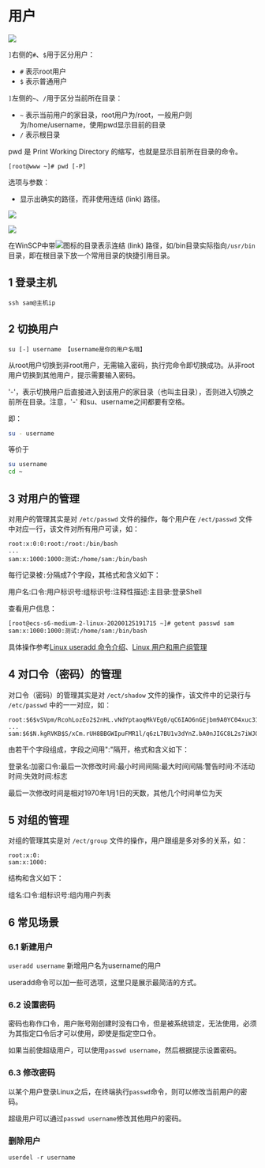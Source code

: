 # 用户

![](http://image.newarea.site/2023-12-02-23-16-08.png)

`]`右侧的`#`、`$`用于区分用户：

- `#` 表示root用户
- `$` 表示普通用户

`]`左侧的`~`、`/`用于区分当前所在目录：

- `~` 表示当前用户的家目录，root用户为/root，一般用户则为/home/username，使用pwd显示目前的目录
- `/` 表示根目录

pwd 是 Print Working Directory 的缩写，也就是显示目前所在目录的命令。

`[root@www ~]# pwd [-P]`

选项与参数：

- 显示出确实的路径，而非使用连结 (link) 路径。

![](http://image.newarea.site/2023-12-02-23-16-09.png)

![](http://image.newarea.site/2023-12-02-23-16-10.png)

在WinSCP中带![](http://image.newarea.site/2023-12-02-23-16-11.png)图标的目录表示连结 (link) 路径，如/bin目录实际指向`/usr/bin`目录，即在根目录下放一个常用目录的快捷引用目录。

## 1 登录主机

`ssh sam@主机ip`

## 2 切换用户

`su [-] username 【username是你的用户名哦】`

从root用户切换到非root用户，无需输入密码，执行完命令即切换成功。从非root用户切换到其他用户，提示需要输入密码。

'-'，表示切换用户后直接进入到该用户的家目录（也叫主目录），否则进入切换之前所在目录。注意，'-' 和su、username之间都要有空格。

即：

```sh
su - username
```

等价于

```sh
su username
cd ~
```

## 3 对用户的管理

对用户的管理其实是对 `/etc/passwd` 文件的操作，每个用户在 `/ect/passwd` 文件中对应一行，该文件对所有用户可读，如：

```
root:x:0:0:root:/root:/bin/bash
...
sam:x:1000:1000:测试:/home/sam:/bin/bash
```

每行记录被`:`分隔成7个字段，其格式和含义如下：

用户名:口令:用户标识号:组标识号:注释性描述:主目录:登录Shell

查看用户信息：

```sh
[root@ecs-s6-medium-2-linux-20200125191715 ~]# getent passwd sam
sam:x:1000:1000:测试:/home/sam:/bin/bash
```

具体操作参考[Linux useradd 命令介绍](https://linux.cn/article-11756-1.html)、[Linux 用户和用户组管理](https://www.runoob.com/linux/linux-user-manage.html)

## 4 对口令（密码）的管理

对口令（密码）的管理其实是对 `/ect/shadow` 文件的操作，该文件中的记录行与 `/etc/passwd` 中的一一对应，如：

```
root:$6$vSVpm/RcohLozEo2$2nHL.vNdYptaoqMkVEg0/qC6IAO6nGEjbm9A0YC04xuc31QkRfRO1rWpYJL3jBW69Z4SyPZwmdBf1kiCScwT50:18286:0:99999:7:::
...
sam:$6$N.kgRVKB$S/xCm.rUH8BBGWIpuFMR1l/q6zL7BU1v3dYnZ.bA0nJIGC8L2s7iWJQ8IjEcd20Ntb50jUgK8qMLQ6nvfBBWo.:18287:0:99999:7:::
```

由若干个字段组成，字段之间用":"隔开，格式和含义如下：

登录名:加密口令:最后一次修改时间:最小时间间隔:最大时间间隔:警告时间:不活动时间:失效时间:标志

最后一次修改时间是相对1970年1月1日的天数，其他几个时间单位为天

## 5 对组的管理

对组的管理其实是对 `/ect/group` 文件的操作，用户跟组是多对多的关系，如：

```
root:x:0:
sam:x:1000:
```

结构和含义如下：

组名:口令:组标识号:组内用户列表

## 6 常见场景

### 6.1 新建用户

`useradd username` 新增用户名为username的用户

useradd命令可以加一些可选项，这里只是展示最简洁的方式。

### 6.2 设置密码

密码也称作口令，用户账号刚创建时没有口令，但是被系统锁定，无法使用，必须为其指定口令后才可以使用，即使是指定空口令。

如果当前使超级用户，可以使用`passwd username`，然后根据提示设置密码。

### 6.3 修改密码

以某个用户登录Linux之后，在终端执行`passwd`命令，则可以修改当前用户的密码。

超级用户可以通过`passwd username`修改其他用户的密码。

### 删除用户

`userdel -r username`


